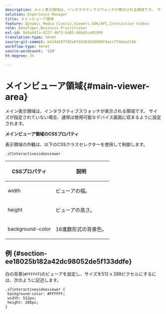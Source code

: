 ```yaml
---
description: メイン表示領域は、インタラクティブスウォッチが表示される領域です。 サイズが指定されていない場合、通常は使用可能なデバイス画面に収まるように設定されます。
solution: Experience Manager
title: メインビューア領域
feature: Dynamic Media Classic,Viewers,SDK/API,Interactive Videos
role: Developer,Business Practitioner
exl-id: 8e5a44fa-422f-46f3-bd85-86bd2ce03899
translation-type: tm+mt
source-git-commit: b4344397f82eb7d2d61020909f4acc7fddea210b
workflow-type: tm+mt
source-wordcount: '129'
ht-degree: 3%

---
```


# メインビューア領域{#main-viewer-area}

メイン表示領域は、インタラクティブスウォッチが表示される領域です。 サイズが指定されていない場合、通常は使用可能なデバイス画面に収まるように設定されます。

<!--<a id="section_061E550C1C1D4DB2BD663A898895B38C"></a>-->

**メインビューア領域のCSSプロパティ**

表示領域の外観は、以下のCSSクラスセレクターを使用して制御します。

```
.s7interactivevideoviewer
```

<table id="table_94EE3F5BBE4547C0B4943471CEE7EDE4"> 
 <thead> 
  <tr> 
   <th colname="col1" class="entry"> <p> CSSプロパティ </p> </th> 
   <th colname="col2" class="entry"> <p>説明 </p> </th> 
  </tr> 
 </thead>
 <tbody> 
  <tr> 
   <td colname="col1"> <p> <span class="codeph"> width </span> </p> </td> 
   <td colname="col2"> <p>ビューアの幅。 </p> </td> 
  </tr> 
  <tr> 
   <td colname="col1"> <p> <span class="codeph"> height </span> </p> </td> 
   <td colname="col2"> <p>ビューアの高さ。 </p> </td> 
  </tr> 
  <tr> 
   <td colname="col1"> <p> <span class="codeph"> background-color  </span> </p> </td> 
   <td colname="col2"> <p> 16進数形式の背景色。 </p> </td> 
  </tr> 
 </tbody> 
</table>

## 例 {#section-ee18025b182a42dc98052de5f133ddfe}

白の背景(`#FFFFFF`)のビューアを設定し、サイズを512 x 288ピクセルにするには、次のように記述します。

```
.s7interactivevideoviewer { 
 background-color: #FFFFFF; 
 width: 512px; 
 height: 288px;  
}
```
